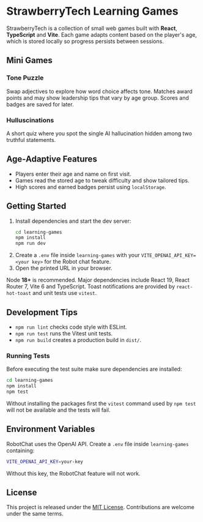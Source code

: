 # StrawberryTech Learning Games

StrawberryTech is a collection of small web games built with **React**, **TypeScript** and **Vite**. Each game adapts content based on the player's age, which is stored locally so progress persists between sessions.

## Mini Games

### Tone Puzzle
Swap adjectives to explore how word choice affects tone. Matches award points and may show leadership tips that vary by age group. Scores and badges are saved for later.

### Hulluscinations
A short quiz where you spot the single AI hallucination hidden among two truthful statements.

## Age‑Adaptive Features
- Players enter their age and name on first visit.
- Games read the stored age to tweak difficulty and show tailored tips.
- High scores and earned badges persist using `localStorage`.

## Getting Started
1. Install dependencies and start the dev server:
   ```bash
   cd learning-games
   npm install
   npm run dev
   ```
2. Create a `.env` file inside `learning-games` with your
   `VITE_OPENAI_API_KEY=<your key>` for the Robot chat feature.
3. Open the printed URL in your browser.

Node **18+** is recommended. Major dependencies include React 19, React Router 7, Vite 6 and TypeScript. Toast notifications are provided by `react-hot-toast` and unit tests use `vitest`.

## Development Tips
- `npm run lint` checks code style with ESLint.
- `npm run test` runs the Vitest unit tests.
- `npm run build` creates a production build in `dist/`.

### Running Tests

Before executing the test suite make sure dependencies are installed:

```bash
cd learning-games
npm install
npm test
```

Without installing the packages first the `vitest` command used by
`npm test` will not be available and the tests will fail.

## Environment Variables
RobotChat uses the OpenAI API. Create a `.env` file inside `learning-games` containing:

```bash
VITE_OPENAI_API_KEY=your-key
```

Without this key, the RobotChat feature will not work.

## License
This project is released under the [MIT License](LICENSE). Contributions are welcome under the same terms.
